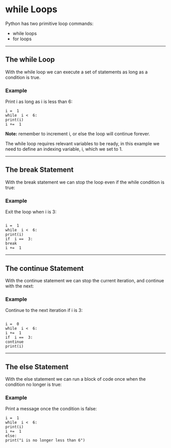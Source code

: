 ﻿# while Loops

Python has two primitive loop commands:

-   while  loops
-   for  loops

----------

## The while Loop

With the  while  loop we can execute a set of statements as long as a condition is true.

### Example

Print i as long as i is less than 6:
```
i =  1  
while  i <  6:  
print(i)  
i +=  1  
```



**Note:**  remember to increment i, or else the loop will continue forever.

The  while  loop requires relevant variables to be ready, in this example we need to define an indexing variable,  i, which we set to 1.

----------

## The break Statement

With the  break  statement we can stop the loop even if the while condition is true:

### Example

Exit the loop when i is 3:
```

i =  1  
while  i <  6:  
print(i)  
if  i ==  3:  
break  
i +=  1
```




----------

## The continue Statement

With the  continue  statement we can stop the current iteration, and continue with the next:

### Example

Continue to the next iteration if i is 3:
```

i =  0  
while  i <  6:  
i +=  1  
if  i ==  3:  
continue  
print(i)  
```


----------

## The else Statement

With the  else  statement we can run a block of code once when the condition no longer is true:

### Example

Print a message once the condition is false:

```
i =  1  
while  i <  6:  
print(i)  
i +=  1  
else:  
print("i is no longer less than 6")
```

